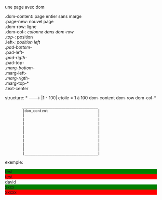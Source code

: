 une page avec dom
    <div>.dom-content: page entier sans marge</div>
    <div>.page-new: nouvel page</div>
    <div>.dom-row: ligne </div>
    <div>.dom-col-*: colonne dans dom-row</div>
    <div>.top-*: position </div>
    <div>.left-*: position left</div>
    <div>.pad-bottom-</div>*
    <div>.pad-left-*</div>
    <div>.pad-rigth-*</div>
    <div>.pad-top-*</div>
    <div>.marg-bottom-*</div>
    <div>.marg-left-*</div>
    <div>.marg-rigth-*</div>
    <div>.marg-top-*</div>
    <div>.text-center</div>

structure:                      * ---> |1 - 100| etoile = 1 à 100
    dom-content
        dom-row
            dom-col-*

            ___________________________________
            |dom_content                       |
            |                                  |
            |                                  |
            |                                  |
            |                                  |
            |                                  |
            |                                  |
            |                                  |
            |                                  |
            |                                  |
            |__________________________________|

exemple:

<div class="dom-content">
    <div class="dom-row">
            <div class="dom-col-1" style="background-color:green">test</div>
            <div class="dom-col-11 marg-bottom-50" style="background-color:red">test</div>
    </div>
    <div class="top-50 left-80">
        david
    </div>
    <div class="dom-row top-100 pad-top-100">
        <div class="dom-col-2" style="background-color:green">xxxx</div>
        <div class="dom-col-10" style="background-color:red">xxxxx</div>
    </div>
</div>